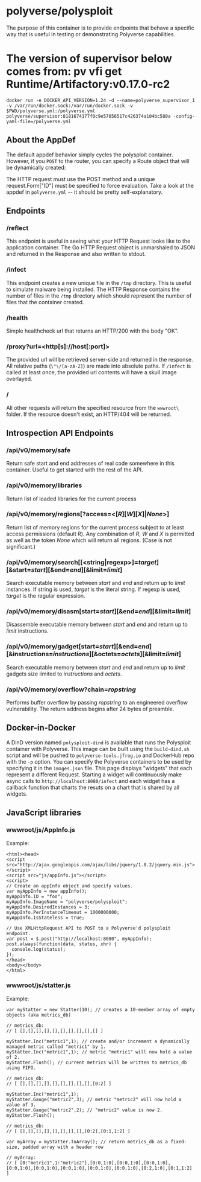 # polyverse/polysploit

The purpose of this container is to provide endpoints that behave a specific way that is useful in testing or demonstrating Polyverse capabilities.

# The version of supervisor below comes from: pv vfi get Runtime/Artifactory:v0.17.0-rc2
```
docker run -e DOCKER_API_VERSION=1.24 -d --name=polyverse_supervisor_1 -v /var/run/docker.sock:/var/run/docker.sock -v $PWD/polyverse.yml:/polyverse.yml polyverse/supervisor:8181674177f0c9e57056517c426374a104bc580a -config-yaml-file=/polyverse.yml
```

## About the AppDef
The default appdef behavior simply cycles the polysploit container. However, if you `POST` to the router, you can specify a Route object that will be dynamically created:

The HTTP request must use the POST method and a unique request.Form["ID"] must be specified to force evaluation. Take a look at the appdef in `polyverse.yml` -- it should be pretty self-explanatory.

## Endpoints

### /reflect
This endpoint is useful in seeing what your HTTP Request looks like to the application container. The Go HTTP Request object is unmarshaled to JSON and returned in the Response and also written to stdout.

### /infect
This endpoint creates a new unique file in the `/tmp` directory. This is useful to simulate malware being installed. The HTTP Response contains the number of files in the `/tmp` directory which should represent the number of files that the container created.

### /health
Simple healthcheck url that returns an HTTP/200 with the body "OK".

### /proxy?url=\<http[s]://host[:port]\>
The provided url will be retrieved server-side and returned in the response. All relative paths (`\"\/[a-zA-Z]`) are made into absolute paths. If `/infect` is called at least once, the provided url contents will have a skull image overlayed.

### /
All other requests will return the specified resource from the `wwwroot\` folder. If the resource doesn't exist, an HTTP/404 will be returned.

## Introspection API Endpoints

### /api/v0/memory/safe
Return safe start and end addresses of real code somewhere in this container. Useful to get started with the rest of the API.

### /api/v0/memory/libraries
Return list of loaded libraries for the current process

### /api/v0/memory/regions[?access=\<[_R_][_W_][_X_]|_None_\>]
Return list of memory regions for the current process subject to at least access permissions (default _R_). Any combination of _R_, _W_ and _X_ is permitted as well as the token _None_ which will return all regions. (Case is not significant.)

### /api/v0/memory/search[[\<string|regexp\>]=_target_][&start=_start_][&end=_end_][&limit=_limit_]
Search executable memory between _start_ and _end_ and return up to _limit_ instances. If string is used, _target_ is the literal string. If regexp is used, _target_ is the regular expression.

### /api/v0/memory/disasm[start=_start_][&end=_end_][&limit=_limit_]
Disassemble executable memory between _start_ and _end_ and return up to _limit_ instructions. 

### /api/v0/memory/gadget[start=_start_][&end=_end_][&instructions=_instructions_][&octets=_octets_][&limit=_limit_]
Search executable memory between _start_ and _end_ and return up to _limit_ gadgets size limited to _instructions_ and _octets_. 

### /api/v0/memory/overflow?chain=_ropstring_
Performs buffer overflow by passing _ropstring_ to an engineered overflow vulnerability. The return address begins after 24 bytes of preamble.

## Docker-in-Docker
A DinD version named `polysploit-dind` is available that runs the Polysploit container with Polyverse. This image can be built using the `build-dind.sh` script and will be pushed to `polyverse-tools.jfrog.io` and DockerHub repo with the `-p` option. You can specify the Polyverse containers to be used by specifying it in the `images.json` file.
This page displays "widgets" that each represent a different Request. Starting a widget will continuously make async calls to `http://localhost:8080/infect` and each widget has a callback function that charts the resuts on a chart that is shared by all widgets.

## JavaScript libraries

### wwwroot/js/AppInfo.js

Example:
```
<html><head>
<script src="http://ajax.googleapis.com/ajax/libs/jquery/1.8.2/jquery.min.js"></script>
<script src="js/appInfo.js"></script>
<script>
// Create an appInfo object and specify values.
var myAppInfo = new appInfo();
myAppInfo.ID = "foo";
myAppInfo.ImageName = "polyverse/polysploit";
myAppInfo.DesiredInstances = 3;
myAppInfo.PerInstanceTimeout = 1000000000;
myAppInfo.IsStateless = true;

// Use XMLHttpRequest API to POST to a Polyverse'd polysploit endpoint.
var post = $.post("http://localhost:8080", myAppInfo);
post.always(function(data, status, xhr) {
  console.log(status);
});
</head>
<body></body>
</html>
```

### wwwroot/js/statter.js

Example:
```
var myStatter = new Statter(10); // creates a 10-member array of empty objects (aka metrics_db)

// metrics_db:
// [ [],[],[],[],[],[],[],[],[],[] ]

myStatter.Inc("metric1",1); // create and/or increment a dynamically managed metric called "metric1" by 1.
myStatter.Inc("metric1",1); // metric "metric1" will now hold a value of 2.
myStatter.Flush(); // current metrics will be written to metrics_db using FIFO.

// metrics_db:
// [ [],[],[],[],[],[],[],[],[],[0:2] ]

myStatter.Inc("metric1",1);
myStatter.Gauge("metric2",3); // metric "metric2" will now hold a value of 3.
myStatter.Gauge("metric2",2); // "metric2" value is now 2.
myStatter.Flush();

// metrics_db:
// [ [],[],[],[],[],[],[],[],[0:2],[0:1,1:2] ]

var myArray = myStatter.ToArray(); // return metrics_db as a fixed-size, padded array with a header row

// myArray:
// [ [0:"metric1",1:"metric2"],[0:0,1:0],[0:0,1:0],[0:0,1:0],[0:0,1:0],[0:0,1:0],[0:0,1:0],[0:0,1:0],[0:0,1:0],[0:2,1:0],[0:1,1:2] ]
```

